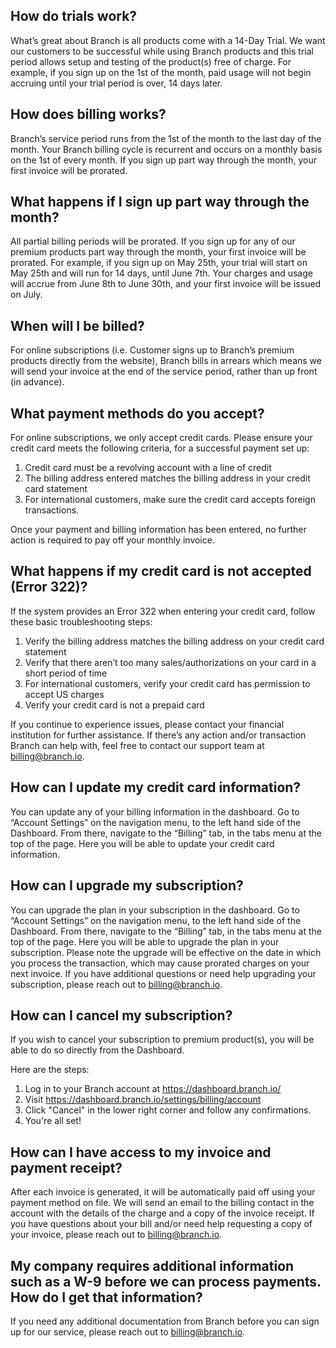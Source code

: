## How do trials work?

What’s great about Branch is all products come with a 14-Day Trial. We want our customers to be successful while using Branch products and this trial period allows setup and testing of the product(s) free of charge. For example, if you sign up on the 1st of the month, paid usage will not begin accruing until your trial period is over, 14 days later.


## How does billing works?

Branch’s service period runs from the 1st of the month to the last day of the month. Your Branch billing cycle is recurrent and occurs on a monthly basis on the 1st of every month. If you sign up part way through the month, your first invoice will be prorated.


## What happens if I sign up part way through the month?

All partial billing periods will be prorated. If you sign up for any of our premium products part way through the month, your first invoice will be prorated. For example, if you sign up on May 25th, your trial will start on May 25th and will run for 14 days, until June 7th. Your charges and usage will accrue from June 8th to June 30th, and your first invoice will be issued on July.


## When will I be billed?

For online subscriptions (i.e. Customer signs up to Branch’s premium products directly from the website), Branch bills in arrears which means we will send your invoice at the end of the service period, rather than up front (in advance). 


## What payment methods do you accept?

For online subscriptions, we only accept credit cards. Please ensure your credit card meets the following criteria, for a successful payment set up:

1. Credit card must be a revolving account with a line of credit
2. The billing address entered matches the billing address in your credit card statement
3. For international customers, make sure the credit card accepts foreign transactions.

Once your payment and billing information has been entered, no further action is required to pay off your monthly invoice.


## What happens if my credit card is not accepted (Error 322)?

If the system provides an Error 322 when entering your credit card, follow these basic troubleshooting steps:

1. Verify the billing address matches the billing address on your credit card statement
2. Verify that there aren’t too many sales/authorizations on your card in a short period of time
3. For international customers, verify your credit card has permission to accept US charges
4. Verify your credit card is not a prepaid card

If you continue to experience issues, please contact your financial institution for further assistance. If there’s any action and/or transaction Branch can help with, feel free to contact our support team at billing@branch.io.


## How can I update my credit card information?

You can update any of your billing information in the dashboard. Go to “Account Settings” on the navigation menu, to the left hand side of the Dashboard. From there, navigate to the “Billing” tab, in the tabs menu at the top of the page. Here you will be able to update your credit card information.


## How can I upgrade my subscription?

You can upgrade the plan in your subscription  in the dashboard. Go to “Account Settings” on the navigation menu, to the left hand side of the Dashboard. From there, navigate to the “Billing” tab, in the tabs menu at the top of the page. Here you will be able to upgrade the plan in your subscription. Please note the upgrade will be effective on the date in which you process the transaction, which may cause prorated charges on your next invoice. If you have additional questions or need help upgrading your subscription, please reach out to billing@branch.io.


## How can I cancel my subscription?

If you wish to cancel your subscription to premium product(s), you will be able to do so directly from the Dashboard.  

Here are the steps:

1. Log in to your Branch account at https://dashboard.branch.io/
2. Visit https://dashboard.branch.io/settings/billing/account
3. Click <notranslate>"Cancel"</notranslate> in the lower right corner and follow any confirmations.
4. You're all set!


## How can I have access to my invoice and payment receipt?

After each invoice is generated, it will be automatically paid off using your payment method on file. We will send an email to the billing contact in the account with the details of the charge and a copy of the invoice receipt. If you have questions about your bill and/or need help requesting a copy of your invoice, please reach out to billing@branch.io.


## My company requires additional information such as a W-9 before we can process payments. How do I get that information?

If you need any additional documentation from Branch before you can sign up for our service, please reach out to billing@branch.io.
